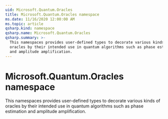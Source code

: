 ```yaml
---
uid: Microsoft.Quantum.Oracles
title: Microsoft.Quantum.Oracles namespace
ms.date: 11/16/2020 12:00:00 AM
ms.topic: article
qsharp.kind: namespace
qsharp.name: Microsoft.Quantum.Oracles
qsharp.summary: >-
  This namespaces provides user-defined types to decorate various kinds of
  oracles by their intended use in quantum algorithms such as phase estimation
  and amplitude amplification.
---
```


# Microsoft.Quantum.Oracles namespace

This namespaces provides user-defined types to decorate various kinds oforacles by their intended use in quantum algorithms such as phase estimationand amplitude amplification.

